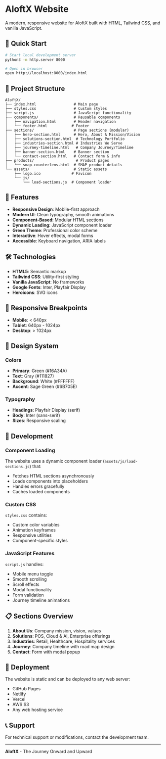 # AloftX Website

A modern, responsive website for AloftX built with HTML, Tailwind CSS, and vanilla JavaScript.

## 🚀 Quick Start

```bash
# Start local development server
python3 -m http.server 8000

# Open in browser
open http://localhost:8000/index.html
```

## 📁 Project Structure

```
AloftX/
├── index.html                 # Main page
├── styles.css                 # Custom styles
├── script.js                  # JavaScript functionality
├── components/                # Reusable components
│   ├── navigation.html        # Header navigation
│   └── footer.html           # Footer
├── sections/                  # Page sections (modular)
│   ├── hero-section.html      # Hero, About & Mission/Vision
│   ├── solutions-section.html  # Technology Portfolio
│   ├── industries-section.html # Industries We Serve
│   ├── journey-timeline.html   # Company Journey/Timeline
│   ├── banner-section.html    # Banner section
│   └── contact-section.html   # Contact form & info
├── products/                   # Product pages
│   └── smap-counterlens.html  # SMAP product details
└── assets/                    # Static assets
    ├── logo.ico              # Favicon
    └── js/
        └── load-sections.js  # Component loader
```

## 🎯 Features

- **Responsive Design**: Mobile-first approach
- **Modern UI**: Clean typography, smooth animations
- **Component-Based**: Modular HTML sections
- **Dynamic Loading**: JavaScript component loader
- **Green Theme**: Professional color scheme
- **Interactive**: Hover effects, modal forms
- **Accessible**: Keyboard navigation, ARIA labels

## 🛠️ Technologies

- **HTML5**: Semantic markup
- **Tailwind CSS**: Utility-first styling
- **Vanilla JavaScript**: No frameworks
- **Google Fonts**: Inter, Playfair Display
- **Heroicons**: SVG icons

## 📱 Responsive Breakpoints

- **Mobile**: < 640px
- **Tablet**: 640px - 1024px
- **Desktop**: > 1024px

## 🎨 Design System

### Colors
- **Primary**: Green (#16A34A)
- **Text**: Gray (#111827)
- **Background**: White (#FFFFFF)
- **Accent**: Sage Green (#6B705E)

### Typography
- **Headings**: Playfair Display (serif)
- **Body**: Inter (sans-serif)
- **Sizes**: Responsive scaling

## 🔧 Development

### Component Loading
The website uses a dynamic component loader (`assets/js/load-sections.js`) that:
- Fetches HTML sections asynchronously
- Loads components into placeholders
- Handles errors gracefully
- Caches loaded components

### Custom CSS
`styles.css` contains:
- Custom color variables
- Animation keyframes
- Responsive utilities
- Component-specific styles

### JavaScript Features
`script.js` handles:
- Mobile menu toggle
- Smooth scrolling
- Scroll effects
- Modal functionality
- Form validation
- Journey timeline animations

## 📋 Sections Overview

1. **About Us**: Company mission, vision, values
2. **Solutions**: POS, Cloud & AI, Enterprise offerings
3. **Industries**: Retail, Healthcare, Hospitality services
4. **Journey**: Company timeline with road map design
5. **Contact**: Form with modal popup

## 🚀 Deployment

The website is static and can be deployed to any web server:
- GitHub Pages
- Netlify
- Vercel
- AWS S3
- Any web hosting service

## 📞 Support

For technical support or modifications, contact the development team.

---
**AloftX** - The Journey Onward and Upward